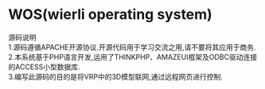 # WOS(wierli operating system)<br>

源码说明<br>
1.源码遵循APACHE开源协议.开源代码用于学习交流之用,请不要将其应用于商务.<br>
2.本系统基于PHP语言开发,运用了THINKPHP、AMAZEUI框架及ODBC驱动连接的ACCESS小型数据库.<br>
3.编写此源码的目的是将VRP中的3D模型联网,通过远程网页进行控制.
